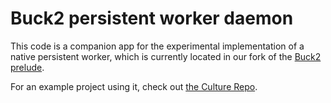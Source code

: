 # Buck2 persistent worker daemon

This code is a companion app for the experimental implementation of a native persistent worker, which is currently
located in our fork of the [Buck2
prelude](https://github.com/MercuryTechnologies/buck2-prelude/tree/tek/persistent-ghc-toolchain/haskell/worker).

For an example project using it, check out [the Culture
Repo](https://github.com/MercuryTechnologies/the-culture-repo/blob/tek/persistent-ghc-toolchain-local/worker/worker.md).
